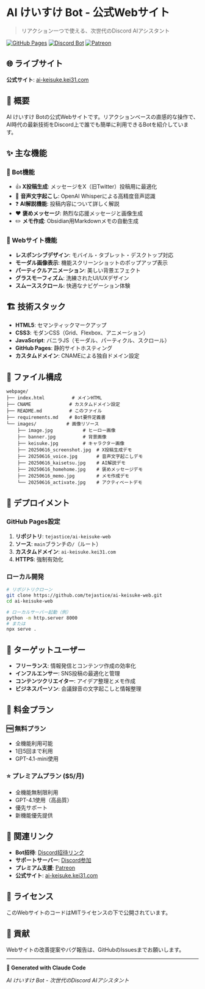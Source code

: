 # AI けいすけ Bot - 公式Webサイト

> リアクション一つで使える、次世代のDiscord AIアシスタント

[![GitHub Pages](https://img.shields.io/badge/GitHub-Pages-blue?style=flat&logo=github)](https://ai-keisuke.kei31.com)
[![Discord Bot](https://img.shields.io/badge/Discord-Bot-7289da?style=flat&logo=discord&logoColor=white)](https://discord.com/oauth2/authorize?client_id=1382889690138673212)
[![Patreon](https://img.shields.io/badge/Support-Patreon-f96854?style=flat&logo=patreon)](https://www.patreon.com/kei31)

## 🌐 ライブサイト

**公式サイト**: [ai-keisuke.kei31.com](https://ai-keisuke.kei31.com)

## 📖 概要

AI けいすけ Botの公式Webサイトです。リアクションベースの直感的な操作で、AI時代の最新技術をDiscord上で誰でも簡単に利用できるBotを紹介しています。

## ✨ 主な機能

### 🤖 Bot機能
- 👍 **X投稿生成**: メッセージをX（旧Twitter）投稿用に最適化
- 🎤 **音声文字起こし**: OpenAI Whisperによる高精度音声認識
- ❓ **AI解説機能**: 投稿内容について詳しく解説
- ❤️ **褒めメッセージ**: 熱烈な応援メッセージと画像生成
- ✏️ **メモ作成**: Obsidian用Markdownメモの自動生成

### 🎨 Webサイト機能
- **レスポンシブデザイン**: モバイル・タブレット・デスクトップ対応
- **モーダル画像表示**: 機能スクリーンショットのポップアップ表示
- **パーティクルアニメーション**: 美しい背景エフェクト
- **グラスモーフィズム**: 洗練されたUI/UXデザイン
- **スムーススクロール**: 快適なナビゲーション体験

## 🏗️ 技術スタック

- **HTML5**: セマンティックマークアップ
- **CSS3**: モダンCSS（Grid、Flexbox、アニメーション）
- **JavaScript**: バニラJS（モーダル、パーティクル、スクロール）
- **GitHub Pages**: 静的サイトホスティング
- **カスタムドメイン**: CNAMEによる独自ドメイン設定

## 📁 ファイル構成

```
webpage/
├── index.html          # メインHTML
├── CNAME              # カスタムドメイン設定
├── README.md          # このファイル
├── requirements.md    # Bot要件定義書
└── images/           # 画像リソース
    ├── image.jpg           # ヒーロー画像
    ├── banner.jpg          # 背景画像
    ├── keisuke.jpg         # キャラクター画像
    ├── 20250616_screenshot.jpg  # X投稿生成デモ
    ├── 20250616_voice.jpg       # 音声文字起こしデモ
    ├── 20250616_kaisetsu.jpg    # AI解説デモ
    ├── 20250616_homehome.jpg    # 褒めメッセージデモ
    ├── 20250616_memo.jpg        # メモ作成デモ
    └── 20250616_activate.jpg    # アクティベートデモ
```

## 🚀 デプロイメント

### GitHub Pages設定
1. **リポジトリ**: `tejastice/ai-keisuke-web`
2. **ソース**: `main`ブランチの`/`（ルート）
3. **カスタムドメイン**: `ai-keisuke.kei31.com`
4. **HTTPS**: 強制有効化

### ローカル開発
```bash
# リポジトリクローン
git clone https://github.com/tejastice/ai-keisuke-web.git
cd ai-keisuke-web

# ローカルサーバー起動（例）
python -m http.server 8000
# または
npx serve .
```

## 🎯 ターゲットユーザー

- **フリーランス**: 情報発信とコンテンツ作成の効率化
- **インフルエンサー**: SNS投稿の最適化と管理
- **コンテンツクリエイター**: アイデア整理とメモ作成
- **ビジネスパーソン**: 会議録音の文字起こしと情報整理

## 💎 料金プラン

### 🆓 無料プラン
- 全機能利用可能
- 1日5回まで利用
- GPT-4.1-mini使用

### ⭐ プレミアムプラン ($5/月)
- 全機能無制限利用
- GPT-4.1使用（高品質）
- 優先サポート
- 新機能優先提供

## 🔗 関連リンク

- **Bot招待**: [Discord招待リンク](https://discord.com/oauth2/authorize?client_id=1382889690138673212)
- **サポートサーバー**: [Discord参加](https://discord.gg/7b5g3RbjYv)
- **プレミアム支援**: [Patreon](https://www.patreon.com/kei31)
- **公式サイト**: [ai-keisuke.kei31.com](https://ai-keisuke.kei31.com)

## 📄 ライセンス

このWebサイトのコードはMITライセンスの下で公開されています。

## 🤝 貢献

Webサイトの改善提案やバグ報告は、GitHubのIssuesまでお願いします。

---

**🤖 Generated with Claude Code**

*AI けいすけ Bot - 次世代のDiscord AIアシスタント*